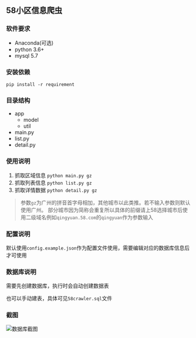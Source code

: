 ## 58小区信息爬虫

### 软件要求
 - Anaconda(可选)
 - python 3.6+
 - mysql 5.7
 
### 安装依赖
```pip install -r requirement```
 
### 目录结构
 - app
   - model
   - util
 - main.py
 - list.py
 - detail.py

### 使用说明
 1. 抓取区域信息 ```python main.py gz```
 2. 抓取列表信息 ```python list.py gz```
 3. 抓取详情数据 ```python detail.py gz```
 
 >参数```gz```为广州的拼音首字母相加，其他城市以此类推。若不输入参数则默认使用广州。
 部分城市因为简称会重复所以具体的前缀请上58选择城市后使用二级域名例如```qingyuan.58.com```的```qingyuan```作为参数输入
 
### 配置说明
默认使用```config.example.json```作为配置文件使用，需要编辑对应的数据库信息后才可使用

### 数据库说明
需要先创建数据库，执行时会自动创建数据表

也可以手动建表，具体可见```58crawler.sql```文件

### 截图
![数据库截图](pic/1529899947.jpg)